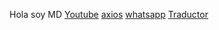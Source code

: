 Hola soy MD
[Youtube](https://www.youtube.com/)
[axios](https://zetcode.com/javascript/axios/)
[whatsapp](https://web.whatsapp.com/)
[Traductor](https://translate.google.com/?hl=es)